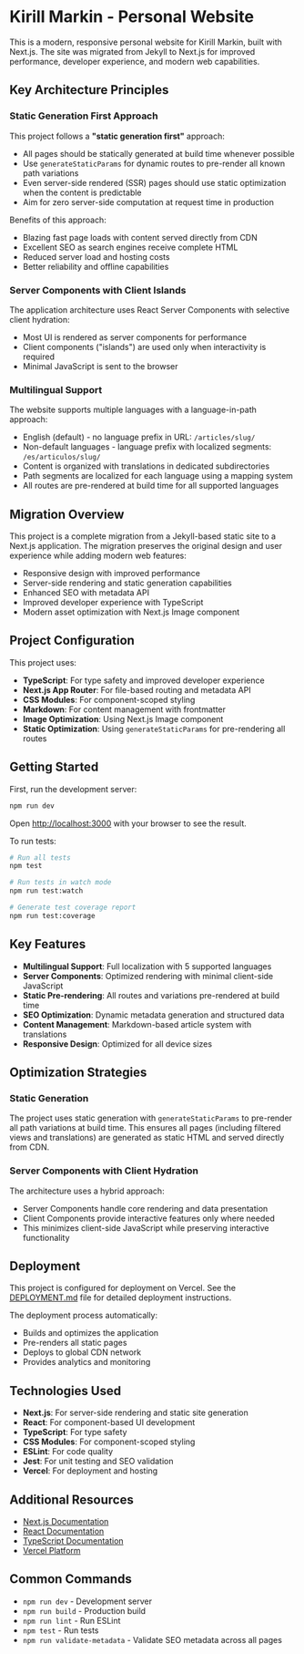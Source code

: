 # Kirill Markin - Personal Website

This is a modern, responsive personal website for Kirill Markin, built with Next.js. The site was migrated from Jekyll to Next.js for improved performance, developer experience, and modern web capabilities.

## Key Architecture Principles

### Static Generation First Approach

This project follows a **"static generation first"** approach:

- All pages should be statically generated at build time whenever possible
- Use `generateStaticParams` for dynamic routes to pre-render all known path variations
- Even server-side rendered (SSR) pages should use static optimization when the content is predictable
- Aim for zero server-side computation at request time in production

Benefits of this approach:
- Blazing fast page loads with content served directly from CDN
- Excellent SEO as search engines receive complete HTML
- Reduced server load and hosting costs
- Better reliability and offline capabilities

### Server Components with Client Islands

The application architecture uses React Server Components with selective client hydration:
- Most UI is rendered as server components for performance
- Client components ("islands") are used only when interactivity is required
- Minimal JavaScript is sent to the browser

### Multilingual Support

The website supports multiple languages with a language-in-path approach:
- English (default) - no language prefix in URL: `/articles/slug/`
- Non-default languages - language prefix with localized segments: `/es/articulos/slug/`
- Content is organized with translations in dedicated subdirectories
- Path segments are localized for each language using a mapping system
- All routes are pre-rendered at build time for all supported languages

## Migration Overview

This project is a complete migration from a Jekyll-based static site to a Next.js application. The migration preserves the original design and user experience while adding modern web features:

- Responsive design with improved performance
- Server-side rendering and static generation capabilities
- Enhanced SEO with metadata API
- Improved developer experience with TypeScript
- Modern asset optimization with Next.js Image component

## Project Configuration

This project uses:

- **TypeScript**: For type safety and improved developer experience
- **Next.js App Router**: For file-based routing and metadata API
- **CSS Modules**: For component-scoped styling
- **Markdown**: For content management with frontmatter
- **Image Optimization**: Using Next.js Image component
- **Static Optimization**: Using `generateStaticParams` for pre-rendering all routes

## Getting Started

First, run the development server:

```bash
npm run dev
```

Open [http://localhost:3000](http://localhost:3000) with your browser to see the result.

To run tests:

```bash
# Run all tests
npm test

# Run tests in watch mode
npm run test:watch

# Generate test coverage report
npm run test:coverage
```

## Key Features

- **Multilingual Support**: Full localization with 5 supported languages
- **Server Components**: Optimized rendering with minimal client-side JavaScript
- **Static Pre-rendering**: All routes and variations pre-rendered at build time
- **SEO Optimization**: Dynamic metadata generation and structured data
- **Content Management**: Markdown-based article system with translations
- **Responsive Design**: Optimized for all device sizes

## Optimization Strategies

### Static Generation

The project uses static generation with `generateStaticParams` to pre-render all path variations at build time. This ensures all pages (including filtered views and translations) are generated as static HTML and served directly from CDN.

### Server Components with Client Hydration

The architecture uses a hybrid approach:
- Server Components handle core rendering and data presentation
- Client Components provide interactive features only where needed
- This minimizes client-side JavaScript while preserving interactive functionality

## Deployment

This project is configured for deployment on Vercel. See the [DEPLOYMENT.md](./DEPLOYMENT.md) file for detailed deployment instructions.

The deployment process automatically:
- Builds and optimizes the application
- Pre-renders all static pages
- Deploys to global CDN network
- Provides analytics and monitoring

## Technologies Used

- **Next.js**: For server-side rendering and static site generation
- **React**: For component-based UI development
- **TypeScript**: For type safety
- **CSS Modules**: For component-scoped styling
- **ESLint**: For code quality
- **Jest**: For unit testing and SEO validation
- **Vercel**: For deployment and hosting

## Additional Resources

- [Next.js Documentation](https://nextjs.org/docs)
- [React Documentation](https://reactjs.org/docs/getting-started.html)
- [TypeScript Documentation](https://www.typescriptlang.org/docs/)
- [Vercel Platform](https://vercel.com)

## Common Commands

- `npm run dev` - Development server
- `npm run build` - Production build
- `npm run lint` - Run ESLint
- `npm test` - Run tests
- `npm run validate-metadata` - Validate SEO metadata across all pages
